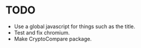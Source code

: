 # TODO

* Use a global javascript for things such as the title.
* Test and fix chromium.
* Make CryptoCompare package.
